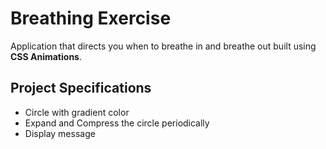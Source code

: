 # Breathing Exercise

Application that directs you when to breathe in and breathe out built using **CSS Animations**.

## Project Specifications

- Circle with gradient color
- Expand and Compress the circle periodically
- Display message
